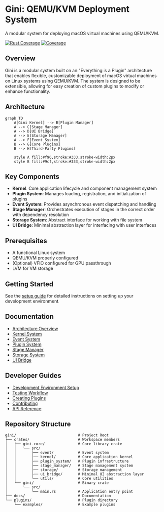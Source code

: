 # Gini: QEMU/KVM Deployment System

A modular system for deploying macOS virtual machines using QEMU/KVM.

[![Rust Coverage](https://github.com/kunihir0/osx/actions/workflows/rust-coverage.yml/badge.svg)](https://github.com/kunihir0/osx/actions/workflows/rust-coverage.yml)
[![Coverage](https://img.shields.io/endpoint?url=https://raw.githubusercontent.com/kunihir0/osx/coverage.json)](https://kunihir0.github.io/osx/html)

## Overview

Gini is a modular system built on an "Everything is a Plugin" architecture that enables flexible, customizable deployment of macOS virtual machines on Linux systems using QEMU/KVM. The system is designed to be extensible, allowing for easy creation of custom plugins to modify or enhance functionality.

## Architecture

```mermaid
graph TD
    A[Gini Kernel] --> B[Plugin Manager]
    A --> C[Stage Manager]
    A --> D[UI Bridge]
    A --> E[Storage Manager]
    A --> F[Event System]
    B --> G[Core Plugins]
    B --> H[Third-Party Plugins]
    
    style A fill:#f96,stroke:#333,stroke-width:2px
    style B fill:#9cf,stroke:#333,stroke-width:2px
```

## Key Components

- **Kernel**: Core application lifecycle and component management system
- **Plugin System**: Manages loading, registration, and initialization of plugins
- **Event System**: Provides asynchronous event dispatching and handling
- **Stage Manager**: Orchestrates execution of stages in the correct order with dependency resolution
- **Storage System**: Abstract interface for working with file system
- **UI Bridge**: Minimal abstraction layer for interfacing with user interfaces

## Prerequisites

- A functional Linux system
- QEMU/KVM properly configured
- (Optional) VFIO configured for GPU passthrough
- LVM for VM storage

## Getting Started

See the [setup guide](docs/setup-guide.md) for detailed instructions on setting up your development environment.

## Documentation

- [Architecture Overview](docs/architecture.md)
- [Kernel System](docs/kernel-system.md)
- [Event System](docs/event-system.md)
- [Plugin System](docs/plugin-system.md)
- [Stage Manager](docs/stage-manager.md)
- [Storage System](docs/storage-system.md)
- [UI Bridge](docs/ui-bridge.md)

## Developer Guides

- [Development Environment Setup](docs/setup-guide.md)
- [Testing Workflow](docs/testing-guide.md)
- [Creating Plugins](docs/plugin-creation-guide.md)
- [Contributing](docs/contributing.md)
- [API Reference](docs/api-reference.md)

## Repository Structure

```
gini/                            # Project Root
├── crates/                      # Workspace members
│   ├── gini-core/               # Core library crate
│   │   └── src/
│   │       ├── event/           # Event system
│   │       ├── kernel/          # Core application kernel
│   │       ├── plugin_system/   # Plugin infrastructure
│   │       ├── stage_manager/   # Stage management system
│   │       ├── storage/         # Storage management
│   │       ├── ui_bridge/       # Minimal UI abstraction layer
│   │       └── utils/           # Core utilities
│   └── gini/                    # Binary crate
│       └── src/
│           └── main.rs          # Application entry point
├── docs/                        # Documentation
└── plugins/                     # Plugin directory
    └── examples/                # Example plugins